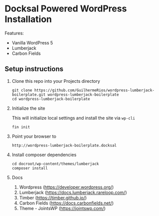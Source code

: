 # Docksal Powered WordPress Installation

Features:

- Vanilla WordPress 5
- Lumberjack
- Carbon Fields

## Setup instructions

1. Clone this repo into your Projects directory

    ```
    git clone https://github.com/GuilhermeRios/wordpress-lumberjack-boilerplate.git wordpress-lumberjack-boilerplate
    cd wordpress-lumberjack-boilerplate
    ```

1. Initialize the site

    This will initialize local settings and install the site via `wp-cli`

    ```
    fin init
    ```

1. Point your browser to

    ```
    http://wordpress-lumberjack-boilerplate.docksal
    ```

1. Install composer dependencies

    ```
   cd docroot/wp-content/themes/lumberjack
   composer install
   ```

1. Docs

    1. Wordpress (https://developer.wordpress.org/)
    1. Lumberjack (https://docs.lumberjack.rareloop.com/)
    1. Timber (https://timber.github.io/)
    1. Carbon Fields (https://docs.carbonfields.net/)
    1. Theme - JointsWP (https://jointswp.com/)
